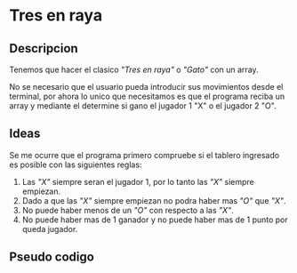 # Tres en raya

## Descripcion

Tenemos que hacer el clasico _"Tres en raya"_ o _"Gato"_ con un array.

No se necesario que el usuario pueda introducir sus movimientos desde el terminal, por ahora lo unico que necesitamos es que el programa reciba un array y mediante el determine si gano el jugador 1 "X" o el jugador 2 "O".

## Ideas
Se me ocurre que el programa primero compruebe si el tablero ingresado es posible con las siguientes reglas:
1. Las _"X"_ siempre seran el jugador 1, por lo tanto las _"X"_ siempre empiezan.
2. Dado a que las _"X"_ siempre empiezan no podra haber mas _"O"_ que _"X"_.
3. No puede haber menos de un _"O"_ con respecto a las _"X"_.
4. No puede haber mas de 1 ganador y no puede haber mas de 1 punto por queda jugador.

## Pseudo codigo
